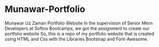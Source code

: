 # Munawar-Portfolio
Munawar Uz Zaman Portfolio Website
In the supervision of Senior Mern Developers at Softoo Bootcamps, we got the assignment to create our portfolio website So, this is a repo of my portfolio website that is
created using HTML and Css with the Libraries Bootstrap and Font-Awesome. 

